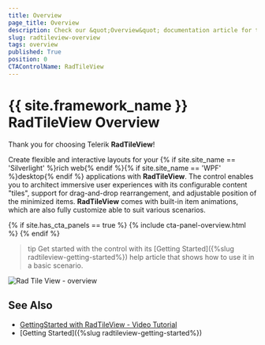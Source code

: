 ```yaml
---
title: Overview
page_title: Overview
description: Check our &quot;Overview&quot; documentation article for the RadTileView {{ site.framework_name }} control.
slug: radtileview-overview
tags: overview
published: True
position: 0
CTAControlName: RadTileView
---
```


# {{ site.framework_name }} RadTileView Overview

Thank you for choosing Telerik __RadTileView__!			

Create flexible and interactive layouts for your {% if site.site_name == 'Silverlight' %}rich web{% endif %}{% if site.site_name == 'WPF' %}desktop{% endif %} applications with __RadTileView__. The control enables you to architect immersive user experiences with its configurable content "tiles", support for drag-and-drop rearrangement, and adjustable position of the minimized items. __RadTileView__ comes with built-in item animations, which are also fully customize able to suit various scenarios.

{% if site.has_cta_panels == true %}
{% include cta-panel-overview.html %}
{% endif %}

>tip Get started with the control with its [Getting Started]({%slug radtileview-getting-started%}) help article that shows how to use it in a basic scenario.

![Rad Tile View - overview](images/tileview_overview.png)

## See Also
 * [GettingStarted with RadTileView - Video Tutorial](http://tv.telerik.com/silverlight/video/introduction-radtileview-silverlight)
 * [Getting Started]({%slug radtileview-getting-started%})
